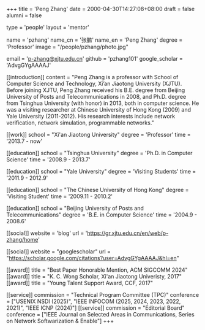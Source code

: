 +++
title = 'Peng Zhang'
date = 2000-04-30T14:27:08+08:00
draft = false
alumni = false

type = 'people'
layout = 'mentor'

name = 'pzhang'
name_cn = '张鹏'
name_en = 'Peng Zhang'
degree = 'Professor'
image = "/people/pzhang/photo.jpg"

email = 'p-zhang@xjtu.edu.cn'
github = 'pzhang101'
google_scholar = 'AdvgGYgAAAAJ'

[[introduction]]
    content = "Peng Zhang is a professor with School of Computer Science and Technology, Xi’an Jiaotong University (XJTU). Before joining XJTU, Peng Zhang received his B.E. degree from Beijing University of Posts and Telecommunications in 2008, and Ph.D. degree from Tsinghua University (with honor) in 2013, both in computer science. He was a visiting researcher at Chinese University of Hong Kong (2009) and Yale University (2011-2012). His research interests include network verification, network simulation, programmable networks."

[[work]]
    school = "Xi'an Jiaotong University"
    degree = 'Professor'
    time = '2013.7 - now'
    
[[education]]
    school = "Tsinghua University"
    degree = 'Ph.D. in Computer Science'
    time = '2008.9 - 2013.7'
    
[[education]]
    school = "Yale University"
    degree = 'Visiting Students'
    time = '2011.9 - 2012.9'
    
[[education]]
    school = "The Chinese University of Hong Kong"
    degree = 'Visiting Student'
    time = '2009.11 - 2010.2'
    
[[education]]
    school = "Beijing University of Posts and Telecommunications"
    degree = 'B.E. in Computer Science'
    time = '2004.9 - 2008.6'

[[social]]
    website = 'blog'
    url = 'https://gr.xjtu.edu.cn/en/web/p-zhang/home'

[[social]]
   website = "googlescholar"
   url = "https://scholar.google.com/citations?user=AdvgGYgAAAAJ&hl=en"

[[award]]
    title = "Best Paper Honorable Mention, ACM SIGCOMM 2024"
[[award]]
    title = "K. C. Wong Scholar, Xi'an Jiaotong Univeristy, 2017"
[[award]]
    title = "Young Talent Support Award, CCF, 2017"

[[service]]
    commission = "Technical Program Committee (TPC)"
    conference = ["USENIX NSDI (2025)", "IEEE INFOCOM (2025, 2024, 2023, 2022, 2021)", "IEEE ICNP (2024)"]
[[service]]
    commission = "Editorial Board"
    conference = ["IEEE Journal on Selected Areas in Communications,  Series on Network Softwarization & Enable"]
+++
